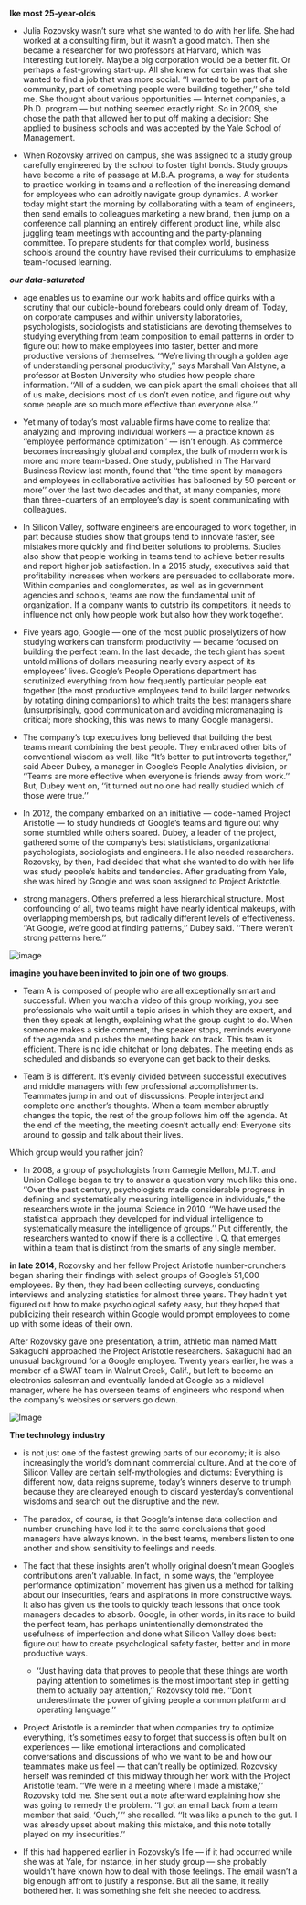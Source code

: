 **lke most 25-year-olds**
* Julia Rozovsky wasn’t sure what she wanted to do with her life. She had worked at a consulting firm, but it wasn’t a good match. Then she became a researcher for two professors at Harvard, which was interesting but lonely. Maybe a big corporation would be a better fit. Or perhaps a fast-growing start-up. All she knew for certain was that she wanted to find a job that was more social. ‘‘I wanted to be part of a community, part of something people were building together,’’ she told me. She thought about various opportunities — Internet companies, a Ph.D. program — but nothing seemed exactly right. So in 2009, she chose the path that allowed her to put off making a decision: She applied to business schools and was accepted by the Yale School of Management.

* When Rozovsky arrived on campus, she was assigned to a study group carefully engineered by the school to foster tight bonds. Study groups have become a rite of passage at M.B.A. programs, a way for students to practice working in teams and a reflection of the increasing demand for employees who can adroitly navigate group dynamics. A worker today might start the morning by collaborating with a team of engineers, then send emails to colleagues marketing a new brand, then jump on a conference call planning an entirely different product line, while also juggling team meetings with accounting and the party-planning committee. To prepare students for that complex world, business schools around the country have revised their curriculums to emphasize team-focused learning.

***our data-saturated***
* age enables us to examine our work habits and office quirks with a scrutiny that our cubicle-bound forebears could only dream of. Today, on corporate campuses and within university laboratories, psychologists, sociologists and statisticians are devoting themselves to studying everything from team composition to email patterns in order to figure out how to make employees into faster, better and more productive versions of themselves. ‘‘We’re living through a golden age of understanding personal productivity,’’ says Marshall Van Alstyne, a professor at Boston University who studies how people share information. ‘‘All of a sudden, we can pick apart the small choices that all of us make, decisions most of us don’t even notice, and figure out why some people are so much more effective than everyone else.’’


* Yet many of today’s most valuable firms have come to realize that analyzing and improving individual workers ­— a practice known as ‘‘employee performance optimization’’ — isn’t enough. As commerce becomes increasingly global and complex, the bulk of modern work is more and more team-based. One study, published in The Harvard Business Review last month, found that ‘‘the time spent by managers and employees in collaborative activities has ballooned by 50 percent or more’’ over the last two decades and that, at many companies, more than three-quarters of an employee’s day is spent communicating with colleagues.

* In Silicon Valley, software engineers are encouraged to work together, in part because studies show that groups tend to innovate faster, see mistakes more quickly and find better solutions to problems. Studies also show that people working in teams tend to achieve better results and report higher job satisfaction. In a 2015 study, executives said that profitability increases when workers are persuaded to collaborate more. Within companies and conglomerates, as well as in government agencies and schools, teams are now the fundamental unit of organization. If a company wants to outstrip its competitors, it needs to influence not only how people work but also how they work together.

* Five years ago, Google — one of the most public proselytizers of how studying workers can transform productivity — became focused on building the perfect team. In the last decade, the tech giant has spent untold millions of dollars measuring nearly every aspect of its employees’ lives. Google’s People Operations department has scrutinized everything from how frequently particular people eat together (the most productive employees tend to build larger networks by rotating dining companions) to which traits the best managers share (unsurprisingly, good communication and avoiding micromanaging is critical; more shocking, this was news to many Google managers).

* The company’s top executives long believed that building the best teams meant combining the best people. They embraced other bits of conventional wisdom as well, like ‘‘It’s better to put introverts together,’’ said Abeer Dubey, a manager in Google’s People Analytics division, or ‘‘Teams are more effective when everyone is friends away from work.’’ But, Dubey went on, ‘‘it turned out no one had really studied which of those were true.’’

* In 2012, the company embarked on an initiative — code-named Project Aristotle — to study hundreds of Google’s teams and figure out why some stumbled while others soared. Dubey, a leader of the project, gathered some of the company’s best statisticians, organizational psychologists, sociologists and engineers. He also needed researchers. Rozovsky, by then, had decided that what she wanted to do with her life was study people’s habits and tendencies. After graduating from Yale, she was hired by Google and was soon assigned to Project Aristotle.


* strong managers. Others preferred a less hierarchical structure. Most confounding of all, two teams might have nearly identical makeups, with overlapping memberships, but radically different levels of effectiveness. ‘‘At Google, we’re good at finding patterns,’’ Dubey said. ‘‘There weren’t strong patterns here.’’


![image](https://static01.nyt.com/images/2016/02/28/magazine/28mag-teams2/28mag-teams2-jumbo.jpg?quality=90&auto=webp)


**imagine you have been invited to join one of two groups.**

* Team A is composed of people who are all exceptionally smart and successful. When you watch a video of this group working, you see professionals who wait until a topic arises in which they are expert, and then they speak at length, explaining what the group ought to do. When someone makes a side comment, the speaker stops, reminds everyone of the agenda and pushes the meeting back on track. This team is efficient. There is no idle chitchat or long debates. The meeting ends as scheduled and disbands so everyone can get back to their desks.

* Team B is different. It’s evenly divided between successful executives and middle managers with few professional accomplishments. Teammates jump in and out of discussions. People interject and complete one another’s thoughts. When a team member abruptly changes the topic, the rest of the group follows him off the agenda. At the end of the meeting, the meeting doesn’t actually end: Everyone sits around to gossip and talk about their lives.

Which group would you rather join?

* In 2008, a group of psychologists from Carnegie Mellon, M.I.T. and Union College began to try to answer a question very much like this one. ‘‘Over the past century, psychologists made considerable progress in defining and systematically measuring intelligence in individuals,’’ the researchers wrote in the journal Science in 2010. ‘‘We have used the statistical approach they developed for individual intelligence to systematically measure the intelligence of groups.’’ Put differently, the researchers wanted to know if there is a collective I. Q. that emerges within a team that is distinct from the smarts of any single member.


**in late 2014**, Rozovsky and her fellow Project Aristotle number-crunchers began sharing their findings with select groups of Google’s 51,000 employees. By then, they had been collecting surveys, conducting interviews and analyzing statistics for almost three years. They hadn’t yet figured out how to make psychological safety easy, but they hoped that publicizing their research within Google would prompt employees to come up with some ideas of their own.

After Rozovsky gave one presentation, a trim, athletic man named Matt Sakaguchi approached the Project Aristotle researchers. Sakaguchi had an unusual background for a Google employee. Twenty years earlier, he was a member of a SWAT team in Walnut Creek, Calif., but left to become an electronics salesman and eventually landed at Google as a midlevel manager, where he has overseen teams of engineers who respond when the company’s websites or servers go down.


![Image](https://static01.nyt.com/images/2016/02/28/magazine/28mag-teams3/28mag-teams3-superJumbo.jpg?quality=90&auto=webp)



**The technology industry**
* is not just one of the fastest growing parts of our economy; it is also increasingly the world’s dominant commercial culture. And at the core of Silicon Valley are certain self-mythologies and dictums: Everything is different now, data reigns supreme, today’s winners deserve to triumph because they are cleareyed enough to discard yesterday’s conventional wisdoms and search out the disruptive and the new.

* The paradox, of course, is that Google’s intense data collection and number crunching have led it to the same conclusions that good managers have always known. In the best teams, members listen to one another and show sensitivity to feelings and needs.

* The fact that these insights aren’t wholly original doesn’t mean Google’s contributions aren’t valuable. In fact, in some ways, the ‘‘employee performance optimization’’ movement has given us a method for talking about our insecurities, fears and aspirations in more constructive ways. It also has given us the tools to quickly teach lessons that once took managers decades to absorb. Google, in other words, in its race to build the perfect team, has perhaps unintentionally demonstrated the usefulness of imperfection and done what Silicon Valley does best: figure out how to create psychological safety faster, better and in more productive ways.

  - ‘‘Just having data that proves to people that these things are worth paying attention to sometimes is the most important step in getting them to actually pay attention,’’ Rozovsky told me. ‘‘Don’t underestimate the power of giving people a common platform and operating language.’’

* Project Aristotle is a reminder that when companies try to optimize everything, it’s sometimes easy to forget that success is often built on experiences — like emotional interactions and complicated conversations and discussions of who we want to be and how our teammates make us feel — that can’t really be optimized. Rozovsky herself was reminded of this midway through her work with the Project Aristotle team. ‘‘We were in a meeting where I made a mistake,’’ Rozovsky told me. She sent out a note afterward explaining how she was going to remedy the problem. ‘‘I got an email back from a team member that said, ‘Ouch,’ ’’ she recalled. ‘‘It was like a punch to the gut. I was already upset about making this mistake, and this note totally played on my insecurities.’’

* If this had happened earlier in Rozovsky’s life — if it had occurred while she was at Yale, for instance, in her study group — she probably wouldn’t have known how to deal with those feelings. The email wasn’t a big enough affront to justify a response. But all the same, it really bothered her. It was something she felt she needed to address.



